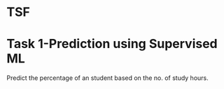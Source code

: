 # TSF
# Task 1-Prediction using Supervised ML
Predict the percentage of an student based on the no. of study hours.
